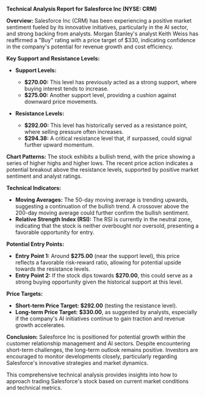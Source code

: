 **Technical Analysis Report for Salesforce Inc (NYSE: CRM)**

**Overview:**
Salesforce Inc (CRM) has been experiencing a positive market sentiment fueled by its innovative initiatives, particularly in the AI sector, and strong backing from analysts. Morgan Stanley's analyst Keith Weiss has reaffirmed a "Buy" rating with a price target of $330, indicating confidence in the company's potential for revenue growth and cost efficiency. 

**Key Support and Resistance Levels:**
- **Support Levels:**
  - **$270.00:** This level has previously acted as a strong support, where buying interest tends to increase.
  - **$275.00:** Another support level, providing a cushion against downward price movements.

- **Resistance Levels:**
  - **$292.00:** This level has historically served as a resistance point, where selling pressure often increases.
  - **$294.38:** A critical resistance level that, if surpassed, could signal further upward momentum.

**Chart Patterns:**
The stock exhibits a bullish trend, with the price showing a series of higher highs and higher lows. The recent price action indicates a potential breakout above the resistance levels, supported by positive market sentiment and analyst ratings.

**Technical Indicators:**
- **Moving Averages:** The 50-day moving average is trending upwards, suggesting a continuation of the bullish trend. A crossover above the 200-day moving average could further confirm the bullish sentiment.
- **Relative Strength Index (RSI):** The RSI is currently in the neutral zone, indicating that the stock is neither overbought nor oversold, presenting a favorable opportunity for entry.
  
**Potential Entry Points:**
- **Entry Point 1:** Around **$275.00** (near the support level), this price reflects a favorable risk-reward ratio, allowing for potential upside towards the resistance levels.
- **Entry Point 2:** If the stock dips towards **$270.00**, this could serve as a strong buying opportunity given the historical support at this level.

**Price Targets:**
- **Short-term Price Target:** **$292.00** (testing the resistance level).
- **Long-term Price Target:** **$330.00**, as suggested by analysts, especially if the company's AI initiatives continue to gain traction and revenue growth accelerates.

**Conclusion:**
Salesforce Inc is positioned for potential growth within the customer relationship management and AI sectors. Despite encountering short-term challenges, the long-term outlook remains positive. Investors are encouraged to monitor developments closely, particularly regarding Salesforce's innovative strategies and market dynamics.

This comprehensive technical analysis provides insights into how to approach trading Salesforce's stock based on current market conditions and technical metrics.